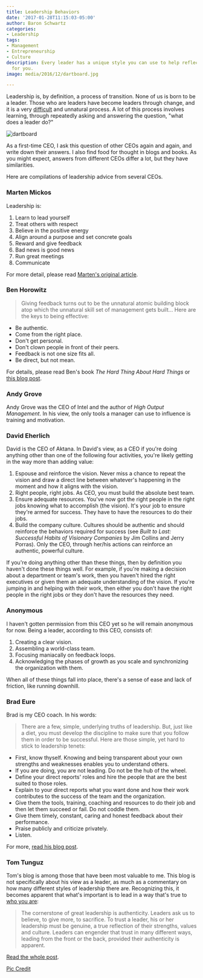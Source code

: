 ```yaml
---
title: Leadership Behaviors
date: '2017-01-28T11:15:03-05:00'
author: Baron Schwartz
categories:
- Leadership
tags:
- Management
- Entrepreneurship
- Culture
description: Every leader has a unique style you can use to help reflect what's right
  for you.
image: media/2016/12/dartboard.jpg

---
```

Leadership is, by definition, a process of transition. None of us is born to be a leader. Those who are leaders have become leaders through change, and it is a very [difficult](/blog/2015/11/10/what-its-like/) and unnatural process. A lot of this process involves learning, through repeatedly asking and answering the question, "what does a leader do?"

![dartboard](/media/2016/12/dartboard.jpg)

As a first-time CEO, I ask this question of other CEOs again and again, and write down their answers. I also find food for thought in blogs and books. As you might expect, answers from different CEOs differ a lot, but they have similarities.

Here are compilations of leadership advice from several CEOs.

<!--more-->

### Marten Mickos

Leadership is:

1.  Learn to lead yourself
2.  Treat others with respect
3.  Believe in the positive energy
4.  Align around a purpose and set concrete goals
5.  Reward and give feedback
6.  Bad news is good news
7.  Run great meetings
8.  Communicate

For more detail, please read [Marten's original article](http://schoolofherring.com/2015/05/16/leadership-according-to-the-school-of-herring/).

### Ben Horowitz

> Giving feedback turns out to be the unnatural atomic building block atop which the unnatural skill set of management gets built... Here are the keys to being effective:

*   Be authentic.
*   Come from the right place.
*   Don't get personal.
*   Don't clown people in front of their peers.
*   Feedback is not one size fits all.
*   Be direct, but not mean.

For details, please read Ben's book _The Hard Thing About Hard Things_ or [this blog post](http://a16z.com/2012/10/17/making-yourself-a-ceo/).

### Andy Grove

Andy Grove was the CEO of Intel and the author of _High Output Management_. In his view, the only tools a manager can use to influence is training and motivation.

### David Eherlich

David is the CEO of Aktana.  In David's view, as a CEO if you're doing anything
other than one of the following four activities, you're likely getting in the
way more than adding value:

1. Espouse and reinforce the vision. Never miss a chance to repeat the vision
	and draw a direct line between whatever's happening in the moment and how it
	aligns with the vision.
2. Right people, right jobs. As CEO, you must build the absolute best team.
3. Ensure adequate resources. You've now got the right people in the right jobs
	knowing what to accomplish (the vision). It's your job to ensure they're
	armed for success. They have to have the resources to do their jobs.
4. Build the company culture.  Cultures should be authentic and should reinforce
	the behaviors required for success (see _Built to Last: Successful Habits of
	Visionary Companies_ by Jim Collins and Jerry Porras).  Only the CEO, through
	her/his actions can reinforce an authentic, powerful culture.

If you're doing anything other than these things, then by definition you haven't
done these things well. For example, if you're making a decision about a
department or team's work, then you haven't hired the right executives or given
them an adequate understanding of the vision. If you're jumping in and helping
with their work, then either you don't have the right people in the right jobs
or they don't have the resources they need.

### Anonymous

I haven't gotten permission from this CEO yet so he will remain anonymous for now. Being a leader, according to this CEO, consists of:

1.  Creating a clear vision.
2.  Assembling a world-class team.
3.  Focusing maniacally on feedback loops.
4.  Acknowledging the phases of growth as you scale and synchronizing the organization with them.

When all of these things fall into place, there's a sense of ease and lack of friction, like running downhill.

### Brad Eure

Brad is my CEO coach. In his words:

> There are a few, simple, underlying truths of leadership. But, just like a diet, you must develop the discipline to make sure that you follow them in order to be successful. Here are those simple, yet hard to stick to leadership tenets:

*   First, know thyself. Knowing and being transparent about your own strengths and weaknesses enables you to understand others.
*   If you are doing, you are not leading. Do not be the hub of the wheel.
*   Define your direct reports' roles and hire the people that are the best suited to those roles.
*   Explain to your direct reports what you want done and how their work contributes to the success of the team and the organization.
*   Give them the tools, training, coaching and resources to do their job and then let them succeed or fail. Do not coddle them.
*   Give them timely, constant, caring and honest feedback about their performance.
*   Praise publicly and criticize privately.
*   Listen.

For more, [read his blog post](http://www.eureconsulting.com/diets-leadership-and-new-years-resolutions-8-leadership-basics/).

### Tom Tunguz

Tom's blog is among those that have been most valuable to me. This blog is not specifically about his view as a leader, as much as a commentary on how many different styles of leadership there are. Recognizing this, it becomes apparent that what's important is to lead in a way that's true to [who you are](/about/):

> The cornerstone of great leadership is authenticity. Leaders ask us to believe, to give more, to sacrifice. To trust a leader, his or her leadership must be genuine, a true reflection of their strengths, values and culture. Leaders can engender that trust in many different ways, leading from the front or the back, provided their authenticity is apparent.

[Read the whole post](http://tomtunguz.com/authenticity_in_leadership/).

[Pic Credit](https://www.pexels.com/photo/dart-pin-in-the-middle-of-dartboard-226568/)
